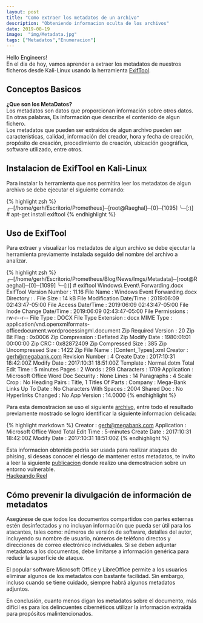 ```yaml
---
layout: post
title: "Como extraer los metadatos de un archivo"
description: "Obteniendo informacion oculta de los archivos"
date: 2019-08-19
image:  "img/Metadata.jpg"
tags: ["Metadatos","Enumeracion"]
---
```


Hello Engineers!  
En el dia de hoy, vamos aprender a extraer los metadatos de nuestros ficheros desde Kali-Linux usando la herramienta [ExifTool](https://github.com/exiftool/exiftool).  

## Conceptos Basicos  
**¿Que son los MetaDatos?**  
Los metadatos son datos que proporcionan información sobre otros datos.  
En otras palabras, Es información que describe el contenido de algun fichero.  
Los metadatos que pueden ser extraidos de algun archivo pueden ser características, calidad, información del creador, hora y fecha de creación, propósito de creación, procedimiento de creación, ubicación geográfica, software utilizado, entre otros.  

## Instalacion de ExifTool en Kali-Linux
Para instalar la herramienta que nos permitira leer los metadatos de algun archivo se debe ejecutar el siguiente comando:  

{% highlight zsh %}
╭─[/home/gerh/Escritorio/Prometheus]─[root@Raeghal]─[0]─[1095]
╰─[:)] # apt-get install exiftool
{% endhighlight %}

## Uso de ExifTool
Para extraer y visualizar los metadatos de algun archivo se debe ejecutar la herramienta previamente instalada seguido del nombre del archivo a analizar.

{% highlight zsh %}
╭─[/home/gerh/Escritorio/Prometheus/Blog/News/Imgs/Metadata]─[root@Raeghal]─[0]─[1099]
╰─[:)] # exiftool Windows\ Event\ Forwarding.docx
ExifTool Version Number         : 11.16
File Name                       : Windows Event Forwarding.docx
Directory                       : .
File Size                       : 14 kB
File Modification Date/Time     : 2019:06:09 02:43:47-05:00
File Access Date/Time           : 2019:06:09 02:43:47-05:00
File Inode Change Date/Time     : 2019:06:09 02:43:47-05:00
File Permissions                : rw-r--r--
File Type                       : DOCX
File Type Extension             : docx
MIME Type                       : application/vnd.openxmlformats-officedocument.wordprocessingml.document
Zip Required Version            : 20
Zip Bit Flag                    : 0x0006
Zip Compression                 : Deflated
Zip Modify Date                 : 1980:01:01 00:00:00
Zip CRC                         : 0x82872409
Zip Compressed Size             : 385
Zip Uncompressed Size           : 1422
Zip File Name                   : [Content_Types].xml
Creator                         : gerh@megabank.com
Revision Number                 : 4
Create Date                     : 2017:10:31 18:42:00Z
Modify Date                     : 2017:10:31 18:51:00Z
Template                        : Normal.dotm
Total Edit Time                 : 5 minutes
Pages                           : 2
Words                           : 299
Characters                      : 1709
Application                     : Microsoft Office Word
Doc Security                    : None
Lines                           : 14
Paragraphs                      : 4
Scale Crop                      : No
Heading Pairs                   : Title, 1
Titles Of Parts                 : 
Company                         : Mega-Bank
Links Up To Date                : No
Characters With Spaces          : 2004
Shared Doc                      : No
Hyperlinks Changed              : No
App Version                     : 14.0000
{% endhighlight %}

Para esta demostracion se uso el siguiente [archivo](), entre todo el resultado previamente mostrado se logro identificar la siguiente informacion delicada:

{% highlight markdown %}
Creator                         : gerh@megabank.com
Application                     : Microsoft Office Word
Total Edit Time                 : 5-minutes
Create Date                     : 2017:10:31 18:42:00Z
Modify Date                     : 2017:10:31 18:51:00Z
{% endhighlight %}

Esta informacion obtenida podria ser usada para realizar ataques de phising, si deseas conocer el riesgo de mantener estos metadatos, te invito a leer la siguiente [publicacion]() donde realizo una demostracion sobre un entorno vulnerable.  
[Hackeando Reel]()

## Cómo prevenir la divulgación de información de metadatos
Asegúrese de que todos los documentos compartidos con partes externas estén desinfectados y no incluyan información que pueda ser útil para los atacantes, tales como: números de versión de software, detalles del autor, incluyendo su nombre de usuario, números de teléfono directos y direcciones de correo electrónico individuales. Si se deben adjuntar metadatos a los documentos, debe limitarse a información genérica para reducir la superficie de ataque.  

El popular software Microsoft Office y LibreOffice permite a los usuarios eliminar algunos de los metadatos con bastante facilidad. Sin embargo, incluso cuando se tiene cuidado, siempre habrá algunos metadatos adjuntos.   

En conclusión, cuanto menos digan los metadatos sobre el documento, más difícil es para los delincuentes cibernéticos utilizar la información extraída para propósitos malintencionados.  

